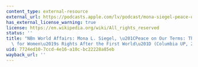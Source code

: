 ```yaml
---
content_type: external-resource
external_url: https://podcasts.apple.com/lv/podcast/mona-siegel-peace-on-our-terms-global-battle-for-womens/id426479249?i=1000477992929
has_external_license_warning: true
license: https://en.wikipedia.org/wiki/All_rights_reserved
status: ''
title: "NBn World Affairs: Mona L. Siegel, \u201CPeace on Our Terms: The Global Battle\
  \ for Women\u2019s Rights After the First World\u201D (Columbia UP, 2020\u202A)"
uid: 7724ed10-7ccd-4e16-a10c-bc22228a85eb
wayback_url: ''
---
```

